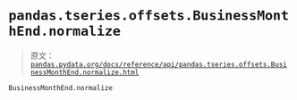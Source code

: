 # `pandas.tseries.offsets.BusinessMonthEnd.normalize`

> 原文：[`pandas.pydata.org/docs/reference/api/pandas.tseries.offsets.BusinessMonthEnd.normalize.html`](https://pandas.pydata.org/docs/reference/api/pandas.tseries.offsets.BusinessMonthEnd.normalize.html)

```py
BusinessMonthEnd.normalize
```
